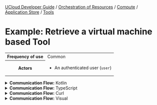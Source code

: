 [UCloud Developer Guide](/docs/developer-guide/README.md) / [Orchestration of Resources](/docs/developer-guide/orchestration/README.md) / [Compute](/docs/developer-guide/orchestration/compute/README.md) / [Application Store](/docs/developer-guide/orchestration/compute/appstore/README.md) / [Tools](/docs/developer-guide/orchestration/compute/appstore/tools.md)

# Example: Retrieve a virtual machine based Tool

<table>
<tr><th>Frequency of use</th><td>Common</td></tr>
<tr>
<th>Actors</th>
<td><ul>
<li>An authenticated user (<code>user</code>)</li>
</ul></td>
</tr>
</table>
<details>
<summary>
<b>Communication Flow:</b> Kotlin
</summary>

```kotlin

/* This example show an example Tool which uses a virtual machine backend. The Tool specifies that 
the base image is "acme-operating-system". The provider decides how to retrieve these images. For 
virtual machines, this is likely so dependant on the provider. As a result, we recommend using the 
supportedProviders property.  */

ToolStore.findByNameAndVersion.call(
    FindByNameAndVersion(
        name = "acme-os", 
        version = "1.0.0", 
    ),
    user
).orThrow()

/*
Tool(
    createdAt = 1633329776235, 
    description = NormalizedToolDescription(
        authors = listOf("Acme Inc."), 
        backend = ToolBackend.VIRTUAL_MACHINE, 
        container = null, 
        defaultNumberOfNodes = 1, 
        defaultTimeAllocation = SimpleDuration(
            hours = 1, 
            minutes = 0, 
            seconds = 0, 
        ), 
        description = "A virtual machine tool", 
        image = "acme-operating-system", 
        info = NameAndVersion(
            name = "acme-batch", 
            version = "1.0.0", 
        ), 
        license = "None", 
        requiredModules = emptyList(), 
        supportedProviders = listOf("example"), 
        title = "Acme Operating System", 
    ), 
    modifiedAt = 1633329776235, 
    owner = "_ucloud", 
)
*/
```


</details>

<details>
<summary>
<b>Communication Flow:</b> TypeScript
</summary>

```typescript

/* This example show an example Tool which uses a virtual machine backend. The Tool specifies that 
the base image is "acme-operating-system". The provider decides how to retrieve these images. For 
virtual machines, this is likely so dependant on the provider. As a result, we recommend using the 
supportedProviders property.  */

// Authenticated as user
await callAPI(HpcToolsApi.findByNameAndVersion(
    {
        "name": "acme-os",
        "version": "1.0.0"
    }
);

/*
{
    "owner": "_ucloud",
    "createdAt": 1633329776235,
    "modifiedAt": 1633329776235,
    "description": {
        "info": {
            "name": "acme-batch",
            "version": "1.0.0"
        },
        "container": null,
        "defaultNumberOfNodes": 1,
        "defaultTimeAllocation": {
            "hours": 1,
            "minutes": 0,
            "seconds": 0
        },
        "requiredModules": [
        ],
        "authors": [
            "Acme Inc."
        ],
        "title": "Acme Operating System",
        "description": "A virtual machine tool",
        "backend": "VIRTUAL_MACHINE",
        "license": "None",
        "image": "acme-operating-system",
        "supportedProviders": [
            "example"
        ]
    }
}
*/
```


</details>

<details>
<summary>
<b>Communication Flow:</b> Curl
</summary>

```bash
# ------------------------------------------------------------------------------------------------------
# $host is the UCloud instance to contact. Example: 'http://localhost:8080' or 'https://cloud.sdu.dk'
# $accessToken is a valid access-token issued by UCloud
# ------------------------------------------------------------------------------------------------------

# This example show an example Tool which uses a virtual machine backend. The Tool specifies that 
# the base image is "acme-operating-system". The provider decides how to retrieve these images. For 
# virtual machines, this is likely so dependant on the provider. As a result, we recommend using the 
# supportedProviders property. 

# Authenticated as user
curl -XGET -H "Authorization: Bearer $accessToken" "$host/api/hpc/tools/byNameAndVersion?name=acme-os&version=1.0.0" 

# {
#     "owner": "_ucloud",
#     "createdAt": 1633329776235,
#     "modifiedAt": 1633329776235,
#     "description": {
#         "info": {
#             "name": "acme-batch",
#             "version": "1.0.0"
#         },
#         "container": null,
#         "defaultNumberOfNodes": 1,
#         "defaultTimeAllocation": {
#             "hours": 1,
#             "minutes": 0,
#             "seconds": 0
#         },
#         "requiredModules": [
#         ],
#         "authors": [
#             "Acme Inc."
#         ],
#         "title": "Acme Operating System",
#         "description": "A virtual machine tool",
#         "backend": "VIRTUAL_MACHINE",
#         "license": "None",
#         "image": "acme-operating-system",
#         "supportedProviders": [
#             "example"
#         ]
#     }
# }

```


</details>

<details>
<summary>
<b>Communication Flow:</b> Visual
</summary>

![](/docs/diagrams/hpc.tools_virtualMachine.png)

</details>


